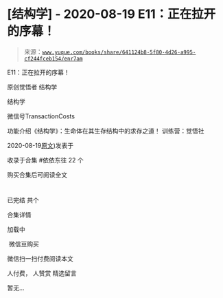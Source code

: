 # [结构学] - 2020-08-19 E11：正在拉开的序幕！

> 来源：[`www.yuque.com/books/share/641124b8-5f80-4d26-a995-cf244fceb154/enr7am`](https://www.yuque.com/books/share/641124b8-5f80-4d26-a995-cf244fceb154/enr7am)



E11：正在拉开的序幕！ 

原创觉悟者 结构学 

结构学 

微信号TransactionCosts 

功能介绍《结构学》：生命体在其生存结构中的求存之道！ 训练营：觉悟社 

2020-08-19[原文](https://mp.weixin.qq.com/s?__biz=MzIzMDYwOTM0Mg==&mid=2247484429&idx=1&sn=279d506a3227b5ce32b3f748030b6d85&chksm=e8b19cdcdfc615cab4d71852335bf289a6cd64cec0767a6a6d5f94037774b63e03b7b0ee08d1#rd))发表于 

收录于合集 #依依东往 22 个 

购买合集后可阅读全文 

# 

已完结 共个 

合集详情 

加载中 

 微信豆购买 

微信扫一扫付费阅读本文 

人付费， 人赞赏 <ne-h3 id="OaGnh" data-lake-id="OaGnh"><ne-heading-ext><ne-heading-anchor></ne-heading-anchor><ne-heading-fold></ne-heading-fold></ne-heading-ext><ne-heading-content>精选留言</ne-heading-content></ne-h3> 

暂无...